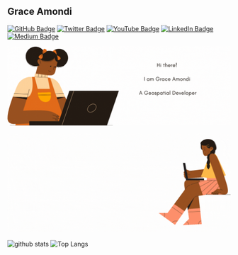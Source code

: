 ## Grace Amondi

[![GitHub Badge](https://img.shields.io/github/followers/grace-amondi?style=social)](https://github.com/Grace-Amondi?tab=followers)
[![Twitter Badge](https://img.shields.io/twitter/follow/grace_miswa?style=social)](https://twitter.com/grace_miswa)
[![YouTube Badge](https://img.shields.io/badge/My-YouTube-red)](https://www.youtube.com/c/TheGeospatials)
[![LinkedIn Badge](https://img.shields.io/badge/My-LinkedIn-blue)](https://www.linkedin.com/in/grace-amondi-20a979145/)
[![Medium Badge](https://img.shields.io/badge/My-Medium-Green)](https://medium.com/@ochieng.grace)

<p align="center">
  <img src="GIF1.gif" alt="Grace"/>
</p>
<p align="center">
  <img src="GIF2.gif" alt="Grace"/>
</p>


![github stats](https://github-readme-stats.vercel.app/api?username=grace-amondi&show_icons=true&count_private=true)
![Top Langs](https://github-readme-stats.vercel.app/api/top-langs/?username=grace-amondi&hide=go)
